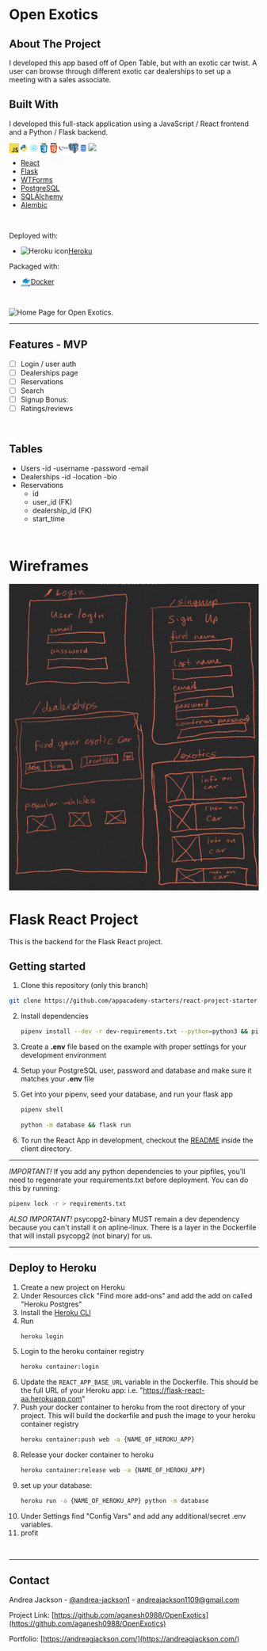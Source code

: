 # Open Exotics

## About The Project
I developed this app based off of Open Table, but with an exotic car twist. A user can browse through different exotic car dealerships to set up a meeting with a sales associate.
<br />

## Built With
I developed this full-stack application using a JavaScript / React frontend and a Python / Flask backend.

<img align="left" height="20" src="https://raw.githubusercontent.com/github/explore/80688e429a7d4ef2fca1e82350fe8e3517d3494d/topics/javascript/javascript.png">
<img align="left" height="20" src="https://raw.githubusercontent.com/github/explore/80688e429a7d4ef2fca1e82350fe8e3517d3494d/topics/python/python.png">
<img align="left" height="20" src="https://raw.githubusercontent.com/github/explore/80688e429a7d4ef2fca1e82350fe8e3517d3494d/topics/react/react.png">
<img align="left" height="20" src="https://raw.githubusercontent.com/github/explore/80688e429a7d4ef2fca1e82350fe8e3517d3494d/topics/css/css.png">
<img align="left" height="20" src="https://raw.githubusercontent.com/github/explore/80688e429a7d4ef2fca1e82350fe8e3517d3494d/topics/html/html.png">
<img align="left" height="20" src="https://raw.githubusercontent.com/github/explore/80688e429a7d4ef2fca1e82350fe8e3517d3494d/topics/flask/flask.png">
<img align="left" height="20" src="https://raw.githubusercontent.com/github/explore/80688e429a7d4ef2fca1e82350fe8e3517d3494d/topics/postgresql/postgresql.png">
<img align="left" height="20" src="https://raw.githubusercontent.com/github/explore/80688e429a7d4ef2fca1e82350fe8e3517d3494d/topics/sql/sql.png">
<img align="left" height="20" src="https://wtforms.readthedocs.io/en/stable/_static/wtforms.png">


<br />

* [React](https://reactjs.org/)
* [Flask](https://flask.palletsprojects.com/en/1.1.x/)
* [WTForms](https://wtforms.readthedocs.io/en/2.3.x/)
* [PostgreSQL](https://www.postgresql.org/)
* [SQLAlchemy](https://www.sqlalchemy.org/)
* [Alembic](https://alembic.sqlalchemy.org/en/latest/)


<br />

Deployed with:
* [<img alt="Heroku icon" src="https://img.icons8.com/color/452/heroku.png" align="left" height="20">](https://www.heroku.com/) [Heroku](https://www.heroku.com/)

Packaged with:
* [<img align="left" height="20" src="https://raw.githubusercontent.com/github/explore/80688e429a7d4ef2fca1e82350fe8e3517d3494d/topics/docker/docker.png">](https://www.docker.com/) [Docker](https://www.docker.com/)

<br />


![Home Page for Open Exotics.](https://i.gyazo.com/c9978d9180b8fb77f0731f4e81eb25cd.png)

----------------

## Features - MVP
- [ ] Login / user auth
- [ ] Dealerships page
- [ ] Reservations
- [ ] Search
- [ ] Signup
Bonus:
- [ ] Ratings/reviews

<br />

## Tables
- Users
    -id
    -username
    -password
    -email
- Dealerships
    -id
    -location
    -bio
- Reservations
   - id
   - user_id (FK)
   - dealership_id (FK)
   - start_time


<br />

# Wireframes

![wireframe](wireframe.png)



# Flask React Project

This is the backend for the Flask React project.

## Getting started

1. Clone this repository (only this branch)

```bash
git clone https://github.com/appacademy-starters/react-project-starter.git --branch flask-project-starter --single-branch
```

2. Install dependencies
   ```bash
   pipenv install --dev -r dev-requirements.txt --python=python3 && pipenv install -r requirements.txt
   ```

3. Create a **.env** file based on the example with proper settings for your
   development environment
4. Setup your PostgreSQL user, password and database and make sure it matches your **.env** file

5. Get into your pipenv, seed your database, and run your flask app

   ```bash
   pipenv shell
   ```

   ```bash
   python -m database && flask run
   ```
6. To run the React App in development, checkout the [README](./client/README.md) inside the client directory.




***
*IMPORTANT!*
   If you add any python dependencies to your pipfiles, you'll need to regenerate your requirements.txt before deployment.
   You can do this by running:
   ```bash
   pipenv lock -r > requirements.txt
   ```

*ALSO IMPORTANT!*
   psycopg2-binary MUST remain a dev dependency because you can't install it on apline-linux.
   There is a layer in the Dockerfile that will install psycopg2 (not binary) for us.
***


## Deploy to Heroku

1. Create a new project on Heroku
2. Under Resources click "Find more add-ons" and add the add on called "Heroku Postgres"
3. Install the [Heroku CLI](https://devcenter.heroku.com/articles/heroku-command-line)
4. Run
   ```bash
   heroku login
   ```
5. Login to the heroku container registry
   ```bash
   heroku container:login
   ```
6. Update the `REACT_APP_BASE_URL` variable in the Dockerfile.
   This should be the full URL of your Heroku app: i.e. "https://flask-react-aa.herokuapp.com"
7. Push your docker container to heroku from the root directory of your project.
   This will build the dockerfile and push the image to your heroku container registry
   ```bash
   heroku container:push web -a {NAME_OF_HEROKU_APP}
   ```
8. Release your docker container to heroku
   ```bash
   heroku container:release web -a {NAME_OF_HEROKU_APP}
   ```
9. set up your database:
   ```bash
   heroku run -a {NAME_OF_HEROKU_APP} python -m database
   ```
10. Under Settings find "Config Vars" and add any additional/secret .env variables.
11. profit


<br />

-----------------------

## Contact

Andrea Jackson - [@andrea-jackson1](https://www.linkedin.com/in/andrea-jackson1/) - andreajackson1109@gmail.com

Project Link: [https://github.com/aganesh0988/OpenExotics](https://github.com/aganesh0988/OpenExotics)

Portfolio: [https://andreagjackson.com/](https://andreagjackson.com/)
